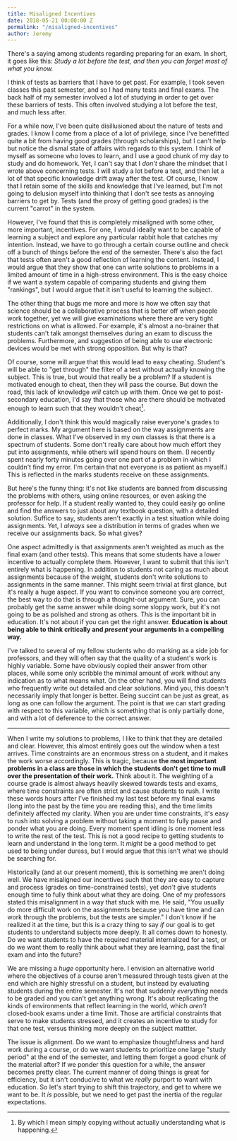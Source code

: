 ```yaml
---
title: Misaligned Incentives
date: 2018-05-21 00:00:00 Z
permalink: "/misaligned-incentives"
author: Jeremy
---
```


There's a saying among students regarding preparing for an exam. In short, it goes like this: *Study a lot before the test, and then you can forget most of what you know.*

I think of tests as barriers that I have to get past. For example, I took seven classes this past semester, and so I had many tests and final exams. The back half of my semester involved a lot of studying in order to get over these barriers of tests. This often involved studying a lot before the test, and much less after.

For a while now, I've been quite disillusioned about the nature of tests and grades. I know I come from a place of a lot of privilege, since I've benefitted quite a bit from having good grades (through scholarships), but I can't help but notice the dismal state of affairs with regards to this system. I think of myself as someone who loves to learn, and I use a good chunk of my day to study and do homework. Yet, I can't say that I *don't* share the mindset that I wrote above concerning tests. I will study a lot before a test, and then let a lot of that specific knowledge drift away after the test. Of course, I know that I retain some of the skills and knowledge that I've learned, but I'm not going to delusion myself into thinking that I don't see tests as annoying barriers to get by. Tests (and the proxy of getting good grades) is the current "carrot" in the system.

However, I've found that this is completely misaligned with some other, more important, incentives. For one, I would ideally want to be capable of learning a subject and explore any particular rabbit hole that catches my intention. Instead, we have to go through a certain course outline and check off a bunch of things before the end of the semester. There's also the fact that tests often aren't a good reflection of learning the content. Instead, I would argue that they show that one can write solutions to problems in a limited amount of time in a high-stress environment. This is the easy choice if we want a system capable of comparing students and giving them "rankings", but I would argue that it isn't useful to learning the subject.

The other thing that bugs me more and more is how we often say that science should be a collaborative process that is better off when people work together, yet we will give examinations where there are very tight restrictions on what is allowed. For example, it's almost a no-brainer that students can't talk amongst themselves during an exam to discuss the problems. Furthermore, and suggestion of being able to use electronic devices would be met with strong opposition. But why is that?

Of course, some will argue that this would lead to easy cheating. Student's will be able to "get through" the filter of a test without actually knowing the subject. This is true, but would that really be a problem? If a student is motivated enough to cheat, then they will pass the course. But down the road, this lack of knowledge *will* catch up with them. Once we get to post-secondary education, I'd say that those who are there should be motivated enough to learn such that they wouldn't cheat[^1].

Additionally, I don't think this would magically raise everyone's grades to perfect marks. My argument here is based on the way assignments are done in classes. What I've observed in my own classes is that there is a spectrum of students. Some don't really care about how much effort they put into assignments, while others will spend hours on them. (I recently spent nearly forty minutes going over one part of a problem in which I couldn't find my error. I'm certain that not everyone is as patient as myself.) This is reflected in the marks students receive on these assignments.

But here's the funny thing: it's not like students are banned from discussing the problems with others, using online resources, or even asking the professor for help. If a student really wanted to, they could easily go online and find the answers to just about any textbook question, with a detailed solution. Suffice to say, students aren't exactly in a test situation while doing assignments. Yet, I *always* see a distribution in terms of grades when we receive our assignments back. So what gives?

One aspect admittedly is that assignments aren't weighted as much as the final exam (and other tests). This means that some students have a lower incentive to actually complete them. However, I want to submit that this isn't entirely what is happening. In addition to students not caring as much about assignments because of the weight, students don't write solutions to assignments in the same manner. This might seem trivial at first glance, but it's really a huge aspect. If you want to convince someone you are correct, the best way to do that is through a thought-out argument. Sure, you can probably get the same answer while doing some sloppy work, but it's not going to be as polished and strong as others. *This* is the important bit in education. It's not about if you can get the right answer. **Education is about being able to think critically and *present* your arguments in a compelling way.**

I've talked to several of my fellow students who do marking as a side job for professors, and they will often say that the quality of a student's work is highly variable. Some have obviously copied their answer from other places, while some only scribble the minimal amount of work without any indication as to what means what. On the other hand, you will find students who frequently write out detailed and clear solutions. Mind you, this doesn't necessarily imply that longer is better. Being succint can be just as great, as long as one can follow the argument. The point is that we can start grading with respect to this variable, which is something that is only partially done, and with a lot of deference to the correct answer.

---

When I write my solutions to problems, I like to think that they are detailed and clear. However, this almost entirely goes out the window when a test arrives. Time constraints are an enormous stress on a student, and it makes the work worse accordingly. This is tragic, because **the most important problems in a class are those in which the students don't get time to mull over the presentation of their work.** Think about it. The weighting of a course grade is almost always heavily skewed towards tests and exams, where time constraints are often strict and cause students to rush. I write these words hours after I've finished my last test before my final exams (long into the past by the time you are reading this), and the time limits definitely affected my clarity. When you are under time constraints, it's easy to rush into solving a problem without taking a moment to fully pause and ponder what you are doing. Every moment spent idling is one moment less to write the rest of the test. This is not a good recipe to getting students to learn and understand in the long term. It *might* be a good method to get used to being under duress, but I would argue that this isn't what we should be searching for.

Historically (and at our present moment), this is something we aren't doing well. We have misaligned our incentives such that they are easy to capture and process (grades on time-constrained tests), yet *don't* give students enough time to fully think about what they are doing. One of my professors stated this misalignment in a way that stuck with me. He said, "You usually do more difficult work on the assignments because you have time and can work through the problems, but the tests are simpler." I don't know if he realized it at the time, but this is a crazy thing to say *if* our goal is to get students to understand subjects more deeply. It all comes down to honesty. Do we want students to have the required material internalized for a test, or do we want them to really think about what they are learning, past the final exam and into the future?

We are missing a *huge* opportunity here. I envision an alternative world where the objectives of a course aren't measured through tests given at the end which are highly stressful on a student, but instead by evaluating students during the entire semester. It's not that suddenly *everything* needs to be graded and you can't get anything wrong. It's about replicating the kinds of environments that reflect learning in the world, which *aren't* closed-book exams under a time limit. Those are artificial constraints that serve to make students stressed, and it creates an incentive to study for that one test, versus thinking more deeply on the subject mattter.

The issue is alignment. Do we want to emphasize thoughtfulness and hard work during a course, or do we want students to prioritize one large "study period" at the end of the semester, and letting them forget a good chunk of the material after? If we ponder this question for a while, the answer becomes pretty clear. The current manner of doing things is great for efficiency, but it isn't conducive to what we *really* purport to want with education. So let's start trying to shift this trajectory, and get to where we want to be. It *is* possible, but we need to get past the inertia of the regular expectations.

[^1]: By which I mean simply copying without actually understanding what is happening.

